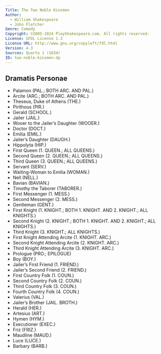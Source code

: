 ```yaml
---
Title: The Two Noble Kinsmen
Author: 
  - William Shakespeare
  - John Fletcher
Genre: Comedy
Copyright: ©2005-2024 PlayShakespeare.com. All rights reserved.
License: GFDL License 1.3
License URL: http://www.gnu.org/copyleft/fdl.html
Version: 4.3
Sources: Quarto 1 (1634)
ID: two-noble-kinsmen-dp
---
```


## Dramatis Personae


- Palamon (PAL.; BOTH ARC. AND PAL.)
- Arcite (ARC.; BOTH ARC. AND PAL.)
- Theseus, Duke of Athens (THE.)
- Pirithous (PIR.)
- Gerald (SCHOOL.)
- Jailer (JAIL.)
- Wooer to the Jailer’s Daughter (WOOER.)
- Doctor (DOCT.)
- Emilia (EMIL.)
- Jailer’s Daughter (DAUGH.)
- Hippolyta (HIP.)
- First Queen (1. QUEEN.; ALL QUEENS.)
- Second Queen (2. QUEEN.; ALL QUEENS.)
- Third Queen (3. QUEEN.; ALL QUEENS.)
- Servant (SERV.)
- Waiting-Woman to Emilia (WOMAN.)
- Nell (NELL.)
- Bavian (BAVIAN.)
- Timothy the Taborer (TABORER.)
- First Messenger (1. MESS.)
- Second Messenger (2. MESS.)
- Gentleman (GENT.)
- First Knight (1. KNIGHT.; BOTH 1. KNIGHT. AND 2. KNIGHT.; ALL KNIGHTS.)
- Second Knight (2. KNIGHT.; BOTH 1. KNIGHT. AND 2. KNIGHT.; ALL KNIGHTS.)
- Third Knight (3. KNIGHT.; ALL KNIGHTS.)
- First Knight Attending Arcite (1. KNIGHT. ARC.)
- Second Knight Attending Arcite (2. KNIGHT. ARC.)
- Third Knight Attending Arcite (3. KNIGHT. ARC.)
- Prologue (PRO.; EPILOGUE)
- Boy (BOY.)
- Jailer’s First Friend (1. FRIEND.)
- Jailer’s Second Friend (2. FRIEND.)
- First Country Folk (1. COUN.)
- Second Country Folk (2. COUN.)
- Third Country Folk (3. COUN.)
- Fourth Country Folk (4. COUN.)
- Valerius (VAL.)
- Jailer’s Brother (JAIL. BROTH.)
- Herald (HER.)
- Artesius (ART.)
- Hymen (HYM.)
- Executioner (EXEC.)
- Friz (FRIZ.)
- Maudline (MAUD.)
- Luce (LUCE.)
- Barbary (BARB.)
